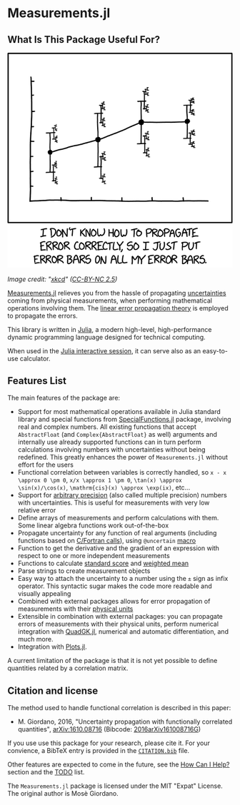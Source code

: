 Measurements.jl
===============

## What Is This Package Useful For?

![image](error_bars_2x.png)

*Image credit: "[xkcd](https://xkcd.com/2110/)" ([CC-BY-NC
2.5](https://creativecommons.org/licenses/by-nc/2.5/))*

[Measurements.jl](https://github.com/JuliaPhysics/Measurements.jl) relieves you
from the hassle of propagating
[uncertainties](https://en.wikipedia.org/wiki/Measurement_uncertainty) coming
from physical measurements, when performing mathematical operations involving
them.  The [linear error propagation
theory](https://en.wikipedia.org/wiki/Propagation_of_uncertainty) is employed to
propagate the errors.

This library is written in [Julia](http://julialang.org/), a modern high-level,
high-performance dynamic programming language designed for technical computing.

When used in the [Julia interactive
session](https://docs.julialang.org/en/v1/stdlib/REPL/), it can serve also as an
easy-to-use calculator.

## Features List

The main features of the package are:

- Support for most mathematical operations available in Julia standard library
  and special functions from
  [SpecialFunctions.jl](https://github.com/JuliaMath/SpecialFunctions.jl)
  package, involving real and complex numbers. All existing functions that
  accept `AbstractFloat` (and `Complex{AbstractFloat}` as well) arguments and
  internally use already supported functions can in turn perform calculations
  involving numbers with uncertainties without being redefined. This greatly
  enhances the power of `Measurements.jl` without effort for the users
- Functional correlation between variables is correctly handled, so ``x - x
  \approx 0 \pm 0``, ``x/x \approx 1 \pm 0``, ``\tan(x) \approx
  \sin(x)/\cos(x)``, ``\mathrm{cis}(x) \approx \exp(ix)``, etc\...
- Support for [arbitrary
  precision](https://docs.julialang.org/en/v1/manual/integers-and-floating-point-numbers/#Arbitrary-Precision-Arithmetic-1)
  (also called multiple precision) numbers with uncertainties. This is useful
  for measurements with very low relative error
- Define arrays of measurements and perform calculations with them.  Some linear
  algebra functions work out-of-the-box
- Propagate uncertainty for any function of real arguments (including functions
  based on [C/Fortran
  calls](https://docs.julialang.org/en/v1/manual/calling-c-and-fortran-code/)),
  using `@uncertain`
  [macro](https://docs.julialang.org/en/v1/manual/metaprogramming/)
- Function to get the derivative and the gradient of an expression with respect
  to one or more independent measurements
- Functions to calculate [standard
  score](https://en.wikipedia.org/wiki/Standard_score) and [weighted
  mean](https://en.wikipedia.org/wiki/Weighted_arithmetic_mean)
- Parse strings to create measurement objects
- Easy way to attach the uncertainty to a number using the `±` sign as infix
  operator. This syntactic sugar makes the code more readable and visually
  appealing
- Combined with external packages allows for error propagation of measurements
  with their [physical
  units](https://en.wikipedia.org/wiki/Units_of_measurement)
- Extensible in combination with external packages: you can propagate errors of
  measurements with their physical units, perform numerical integration with
  [QuadGK.jl](https://github.com/JuliaMath/QuadGK.jl), numerical and automatic
  differentiation, and much more.
- Integration with [Plots.jl](https://github.com/JuliaPlots/Plots.jl).

A current limitation of the package is that it is not yet possible to define
quantities related by a correlation matrix.

## Citation and license

The method used to handle functional correlation is described in this paper:

* M. Giordano, 2016, "Uncertainty propagation with functionally correlated
  quantities", [arXiv:1610.08716](http://arxiv.org/abs/1610.08716) (Bibcode:
  [2016arXiv161008716G](http://adsabs.harvard.edu/abs/2016arXiv161008716G))

If you use use this package for your research, please cite it.  For your
convience, a BibTeX entry is provided in the
[`CITATION.bib`](https://github.com/JuliaPhysics/Measurements.jl/blob/master/CITATION.bib)
file.

Other features are expected to come in the future, see the [How Can I
Help?](@ref) section and the [TODO](@ref) list.

The `Measurements.jl` package is licensed under the MIT "Expat" License. The
original author is Mosè Giordano.
